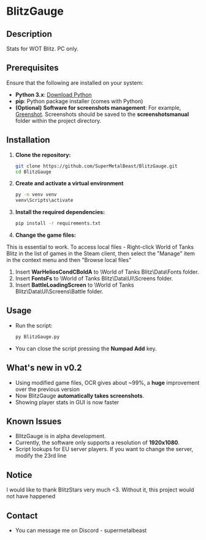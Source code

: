 # BlitzGauge

## Description
Stats for WOT Blitz. PC only.

## Prerequisites
Ensure that the following are installed on your system:

- **Python 3.x**: [Download Python](https://www.python.org/downloads/)
- **pip**: Python package installer (comes with Python)
- **(Optional)** **Software for screenshots management**: For example, [Greenshot](https://getgreenshot.org). Screenshots should be saved to the **screenshotsmanual** folder within the project directory.

## Installation

1. **Clone the repository:**

   ```bash
   git clone https://github.com/SuperMetalBeast/BlitzGauge.git
   cd BlitzGauge
2. **Create and activate a virtual environment**
    ```bash
    py -m venv venv
    venv\Scripts\activate
3. **Install the required dependencies:**
    ```bash
    pip install -r requirements.txt
4. **Change the game files:**

This is essential to work. To access local files - Right-click World of Tanks Blitz in the list of games in the Steam client, then select the "Manage" item in the context menu and then "Browse local files"
   1. Insert **WarHeliosCondCBoldA** to \World of Tanks Blitz\Data\Fonts folder.
   2. Insert **FontsFs** to \World of Tanks Blitz\Data\UI\Screens folder.
   3. Insert **BattleLoadingScreen** to \World of Tanks Blitz\Data\UI\Screens\Battle folder.
    
## Usage

- Run the script:
   ```bash
   py BlitzGauge.py
- You can close the script pressing the **Numpad Add** key.

## What's new in v0.2

- Using modified game files, OCR gives about ~99%, a **huge** improvement over the previous version  
- Now BlitzGauge **automatically takes screenshots**. 
- Showing player stats in GUI is now faster



## Known Issues

- BlitzGauge is in alpha development.
- Currently, the software only supports a resolution of **1920x1080**.
- Script lookups for EU server players. If you want to change the server, modify the 23rd line 


## Notice

I would like to thank BlitzStars very much <3. Without it, this project would not have happened

## Contact

- You can message me on Discord - supermetalbeast
    